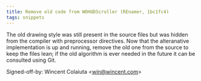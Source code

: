 ```yaml
---
title: Remove old code from WOHUDScroller (REnamer, 1bc1fc4)
tags: snippets
---
```


The old drawing style was still present in the source files but was hidden from the compiler with preprocessor directives. Now that the alteranative implementation is up and running, remove the old one from the source to keep the files lean; if the old algorithm is ever needed in the future it can be consulted using Git.

Signed-off-by: Wincent Colaiuta &lt;win@wincent.com&gt;

